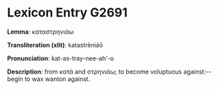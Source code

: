 # Lexicon Entry G2691

**Lemma**: καταστρηνιάω

**Transliteration (xlit)**: katastrēniáō

**Pronunciation**: kat-as-tray-nee-ah'-o

**Description**:
from κατά and στρηνιάω; to become voluptuous against:--begin to wax wanton against.
